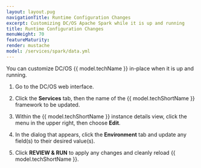 ```yaml
---
layout: layout.pug
navigationTitle: Runtime Configuration Changes
excerpt: Customizing DC/OS Apache Spark while it is up and running
title: Runtime Configuration Changes
menuWeight: 70
featureMaturity:
render: mustache
model: /services/spark/data.yml
---
```


You can customize DC/OS {{ model.techName }} in-place when it is up and running.

1.  Go to the DC/OS web interface.

1.  Click the **Services** tab, then the name of the {{ model.techShortName }} framework to be updated.

1.  Within the {{ model.techShortName }} instance details view, click the menu in the upper right, then choose **Edit**.

1.  In the dialog that appears, click the **Environment** tab and update any field(s) to their desired value(s).

1.  Click **REVIEW & RUN** to apply any changes and cleanly reload {{ model.techShortName }}.
